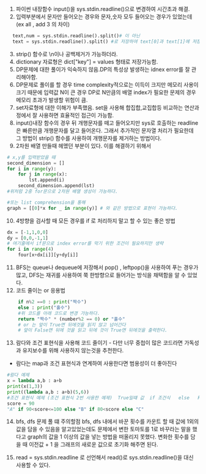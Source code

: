 1. 파이썬 내장함수 input()을 sys.stdin.readline()으로 변경하여 시간초과 해결.  
2. 입력부분에서 문자만 들어오는 경우와 문자,숫자 모두 들어오는 경우가 있었는데 (ex all , add 3 의 차이)  
```python
  text,num = sys.stdin.readline().split()# 이 아닌 
  text = sys.stdin.readline().split() #로 저장하여 text[0]과 text[1]에 저장되는 데이터를 불러 사용하였음.
```  
3. strip() 함수로 \n이나 공백제거가 가능하더라.
4. dictionary 자료형은 dict["key"] = values 형태로 저장가능함.
5. DP문제에 대한 풀이가 익숙하지 않음.DP의 특성상 발생하는 idnex error를 잘 관리해야함.
6. DP문제로 풀이를 할 경우 time complexity적으로는 이득이 크지만 메모리 사용이 크기 때문에
입력값 N이 큰 경우 DP로 N만큼의 배열 index가 필요한 문제의 경우 메모리 초과가 발생할 위험이 큼.
7. set자료형에 대한 이해가 부족했음. set을 사용해 합집합,교집합등 비교하는 연산과정에서 잘 사용하면
효율적인 접근이 가능함.
8. input()내장 함수의 경우 뒤 개행문자를 떼고 들어오지만 sys로 호출하는 readline은 빠른만큼 개행문자를 달고 들어온다. 그래서 추가적인 문자열 처리가 필요한데 그 방법이 strip() 함수를 사용하여 개행문자를 제거하는 방법이다.  
9. 2차원 배열 만들때 헤멨던 부분이 있다. 이를 해결하기 위해서
```python
# x,y를 입력받았을 때
second_dimension = []
for i in range(y):
    for j in range(x):
        lst.append(i)
    second_dimension.append(lst)
#위처럼 2중 for문으로 2차원 배열 생성이 가능하다.

#또는 list comprehension을 통해
graph = [[0]*x for _ in range(y)] # 와 같은 방법으로 표현이 가능하다.
```
10. 4방향을 검사할 때 모든 경우를 if 로 처리하지 말고 할 수 있는 좋은 방법
```python
dx = [-1,1,0,0]
dy = [0,0,-1,1]
# 여기줄에서 if문으로 index error를 막기 위한 조건이 필요하지만 생략
for i in range(4)
    four[x+dx[i]][y+dy[i]]
```
11. BFS는 queue나 dequeue에 저장해서 pop() , leftpop()을 사용하여 푸는 경우가 많고, DFS는 재귀를 사용하여 쭉 한방향으로 들어가는 방식을 채택함을 알 수 있었다.
12. 코드 줄이는 or 응용법
```python
    if n%2 ==0 : print("짝수")
    else : print("홀수")
    #위 코드를 아래 코드로 변경 가능하다.
    return "짝수" * (number%2 == 0) or "홀수"
    # or 는 앞이 True면 뒤에것을 읽지 않고 넘어간다
    # 앞이 False면 뒤에 것을 읽고 뒤에 것이 True면 뒤에것을 출력한다.
```
13. 람다와 조건 표현식을 사용해 코드 줄이기 - 다만 너무 중첩이 많은 코드라면 가독성과 유지보수를 위해 사용하지 않는것을 추천한다.
- 람다는 map과 조건 표현식과 연계하여 사용한다면 범용성이 더 좋아진다
``` python
#람다 예제
x = lambda a,b : a+b
print(x(1,3))
print((lambda a,b : a+b)(5,6))
#조건 표현식 예제 (조건 표현식 2번 사용한 예제)  True일떄 값  if 조건식   else   False일 때 값
score = 90
"A" if 90<score<=100 else "B" if 80<score else "C"
```
14. bfs, dfs 문제 풀 떄 주의할점
bfs, dfs 내에서 바꾼 횟수를 카운트 할 때 값에 1외의 값을 담을 수 있음을 알고있었는데도 문제에서 변한 토마토를 1로 바꾸라는 말을 했다고 graph의 값을 1 이상의 값을 넣는 방법을 떠올리지 못했다. 변화한 횟수를 담을 때 이전값 + 1 을 그래프의 새로운 값으로 초기화 해주면 된다.

15. read = sys.stdin.readline 로 선언해서
read()로 sys.stdin.readline()을 대신 사용할 수 있다.
